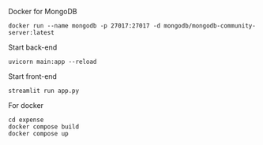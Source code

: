 Docker for MongoDB

    docker run --name mongodb -p 27017:27017 -d mongodb/mongodb-community-server:latest

Start back-end

    uvicorn main:app --reload  

Start front-end

    streamlit run app.py

For docker
        
    cd expense
    docker compose build
    docker compose up